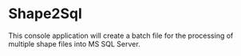 # Shape2Sql
This console application will create a batch file for the processing of multiple shape files into MS SQL Server.
